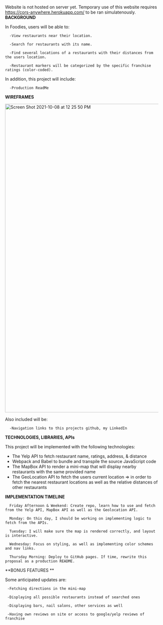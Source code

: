 Website is not hosted on server yet. Temporary use of this website requires https://cors-anywhere.herokuapp.com/ to be ran simulatenously.<br>
**BACKGROUND**

In Foodies, users will be able to:

      -View restaurants near their location.

      -Search for restaurants with its name.

      -Find several locations of a restaurants with their distances from the users location.

      -Restaurant markers will be categorized by the specific franchise ratings (color-coded).

In addition, this project will include:

      -Production ReadMe

**WIREFRAMES**

<img width="1012" alt="Screen Shot 2021-10-08 at 12 25 50 PM" src="https://user-images.githubusercontent.com/87393981/137029818-7c1ca68b-7b9e-4d60-ba68-44010632a859.png">

Also included will be: 

      -Navigation links to this projects github, my LinkedIn

**TECHNOLOGIES, LIBRARIES, APIs**

This project will be implemented with the following technologies:
  - The Yelp API to fetch restaurant name, ratings, address, & distance 
  - Webpack and Babel to bundle and transpile the source JavaScript code
  - The MapBox API to render a mini-map that will display nearby restaurants with the same provided name 
  - The GeoLocation API to fetch the users current location => in order to fetch the nearest restaurant locations as well as the relative distances of other restaurants


**IMPLEMENTATION TIMELINE**

      Friday Afternoon & Weekend: Create repo, learn how to use and fetch from the Yelp API, MapBox API as well as the Geolocation API. 

      Monday: On this day, I should be working on implementing logic to fetch from the APIs.

      Tuesday: I will make sure the map is rendered correctly, and layout is interactive.

      Wednesday: Focus on styling, as well as implementing color schemes and nav links. 

      Thursday Morning: Deploy to GitHub pages. If time, rewrite this proposal as a production README.

**BONUS FEATURES **

Some anticipated updates are:

     -Fetching directions in the mini-map

     -Displaying all possible restaurants instead of searched ones 

     -Displaying bars, nail salons, other services as well 
 
     -Having own reviews on site or access to google/yelp reviews of franchise 

